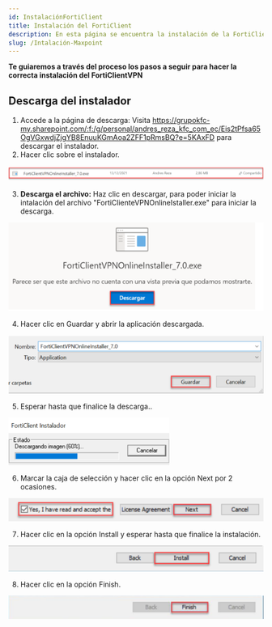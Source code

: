 ```yaml
---
id: InstalaciónFortiClient
title: Instalación del FortiClient
description: En esta página se encuentra la instalación de la FortiClientVPN
slug: /Intalación-Maxpoint
---
```



 **Te guiaremos a través del proceso los pasos a seguir para hacer la correcta instalación del FortiClientVPN**
## Descarga del instalador

1. Accede a la página de descarga: Visita https://grupokfc-my.sharepoint.com/:f:/g/personal/andres_reza_kfc_com_ec/Eis2tPfsa65OgVGxwdjZjgYB8EnuuKGmAoa2ZFF1pRmsBQ?e=5KAxFD para descargar el instalador.
2. Hacer clic sobre el instalador.

![Instalador](./img/Instalador.png)

3. **Descarga el archivo:** Haz clic en descargar, para poder iniciar la intalación del archivo "FortiClienteVPNOnlineIstaller.exe" para iniciar la descarga.

![Descargar](./img/DescargarFC.png)

4. Hacer clic en Guardar y abrir la aplicación descargada.

![Guardar app](./img/Guardarapp.png)

5. Esperar hasta que finalice la descarga..

![Fin de la Descarga](./img/Findescarga.png)

6. Marcar la caja de selección y hacer clic en la opción Next por 2 ocasiones.

![Marcar y siguiente](./img/MarcaryNext.png)

7. Hacer clic en la opción Install y esperar hasta que finalice la instalación.

![Instalar y fin de la instalación](./img/InstallFin.png)

8. Hacer clic en la opción Finish.

![Fin](./img/Finish.png)

